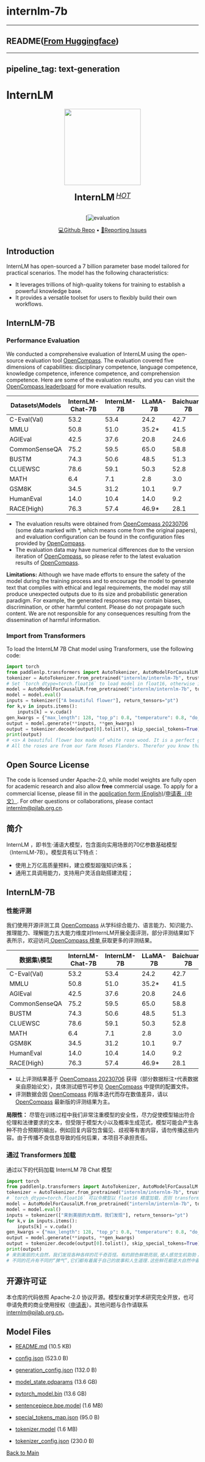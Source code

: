 
# internlm-7b
---


## README([From Huggingface](https://huggingface.co/internlm/internlm-7b))

---
pipeline_tag: text-generation
---
# InternLM 

<div align="center">

<img src="https://github.com/InternLM/InternLM/assets/22529082/b9788105-8892-4398-8b47-b513a292378e" width="200"/>
  <div>&nbsp;</div>
  <div align="center">
    <b><font size="5">InternLM</font></b>
    <sup>
      <a href="https://internlm.intern-ai.org.cn/">
        <i><font size="4">HOT</font></i>
      </a>
    </sup>
    <div>&nbsp;</div>
  </div>

[![![evaluation](https://github.com/InternLM/InternLM/assets/22529082/f80a2a58-5ddf-471a-8da4-32ab65c8fd3b)](https://github.com/internLM/OpenCompass/)

[💻Github Repo](https://github.com/InternLM/InternLM) • [🤔Reporting Issues](https://github.com/InternLM/InternLM/issues/new)

</div>


## Introduction

InternLM has open-sourced a 7 billion parameter base model tailored for practical scenarios. The model has the following characteristics:
- It leverages trillions of high-quality tokens for training to establish a powerful knowledge base.
- It provides a versatile toolset for users to flexibly build their own workflows.

## InternLM-7B

### Performance Evaluation

We conducted a comprehensive evaluation of InternLM using the open-source evaluation tool [OpenCompass](https://github.com/internLM/OpenCompass/). The evaluation covered five dimensions of capabilities: disciplinary competence, language competence, knowledge competence, inference competence, and comprehension competence. Here are some of the evaluation results, and you can visit the [OpenCompass leaderboard](https://rank.opencompass.org.cn) for more evaluation results.

| Datasets\Models           |  **InternLM-Chat-7B** |  **InternLM-7B**  |  LLaMA-7B | Baichuan-7B | ChatGLM2-6B | Alpaca-7B | Vicuna-7B |   
| -------------------- | --------------------- | ---------------- | --------- |  --------- | ------------ | --------- | ---------- |  
| C-Eval(Val)          |      53.2             |        53.4       | 24.2      | 42.7       |  50.9       |  28.9     | 31.2     |
| MMLU                 |      50.8             |       51.0        | 35.2*     |  41.5      |  46.0       |  39.7     | 47.3     |
| AGIEval              |      42.5             |       37.6        | 20.8      | 24.6       |  39.0       | 24.1      | 26.4     |
| CommonSenseQA        |      75.2             |      59.5         | 65.0      | 58.8       | 60.0        | 68.7      | 66.7     |
| BUSTM                |      74.3             |       50.6        | 48.5      | 51.3        | 55.0        | 48.8      | 62.5     |
| CLUEWSC              |      78.6             |      59.1         |  50.3     |  52.8     |  59.8     |   50.3    |  52.2     | 
| MATH                 |      6.4            |         7.1        |  2.8       | 3.0       | 6.6       |  2.2      | 2.8       |
| GSM8K                |      34.5           |        31.2        | 10.1       | 9.7       | 29.2      |  6.0      | 15.3  |
|  HumanEval           |      14.0           |        10.4        |   14.0     | 9.2       | 9.2       | 9.2       | 11.0  |
| RACE(High)           |      76.3           |        57.4        | 46.9*      | 28.1      | 66.3      | 40.7      | 54.0  | 

- The evaluation results were obtained from [OpenCompass 20230706](https://github.com/internLM/OpenCompass/) (some data marked with *, which means come from the original papers), and evaluation configuration can be found in the configuration files provided by [OpenCompass](https://github.com/internLM/OpenCompass/). 
- The evaluation data may have numerical differences due to the version iteration of [OpenCompass](https://github.com/internLM/OpenCompass/), so please refer to the latest evaluation results of [OpenCompass](https://github.com/internLM/OpenCompass/).


**Limitations:** Although we have made efforts to ensure the safety of the model during the training process and to encourage the model to generate text that complies with ethical and legal requirements, the model may still produce unexpected outputs due to its size and probabilistic generation paradigm. For example, the generated responses may contain biases, discrimination, or other harmful content. Please do not propagate such content. We are not responsible for any consequences resulting from the dissemination of harmful information.

### Import from Transformers
To load the InternLM 7B Chat model using Transformers, use the following code:
```python
import torch
from paddlenlp.transformers import AutoTokenizer, AutoModelForCausalLM
tokenizer = AutoTokenizer.from_pretrained("internlm/internlm-7b", trust_remote_code=True)
# Set `torch_dtype=torch.float16` to load model in float16, otherwise it will be loaded as float32 and might cause OOM Error.
model = AutoModelForCausalLM.from_pretrained("internlm/internlm-7b", torch_dtype=torch.float16, trust_remote_code=True).cuda()
model = model.eval()
inputs = tokenizer(["A beautiful flower"], return_tensors="pt")
for k,v in inputs.items():
    inputs[k] = v.cuda()
gen_kwargs = {"max_length": 128, "top_p": 0.8, "temperature": 0.8, "do_sample": True, "repetition_penalty": 1.1}
output = model.generate(**inputs, **gen_kwargs)
output = tokenizer.decode(output[0].tolist(), skip_special_tokens=True)
print(output)
# <s> A beautiful flower box made of white rose wood. It is a perfect gift for weddings, birthdays and anniversaries.
# All the roses are from our farm Roses Flanders. Therefor you know that these flowers last much longer than those in store or online!</s>
```

## Open Source License

The code is licensed under Apache-2.0, while model weights are fully open for academic research and also allow **free** commercial usage. To apply for a commercial license, please fill in the [application form (English)](https://wj.qq.com/s2/12727483/5dba/)/[申请表（中文）](https://wj.qq.com/s2/12725412/f7c1/). For other questions or collaborations, please contact <internlm@pjlab.org.cn>.

## 简介
InternLM ，即书生·浦语大模型，包含面向实用场景的70亿参数基础模型 （InternLM-7B）。模型具有以下特点：
- 使用上万亿高质量预料，建立模型超强知识体系；
- 通用工具调用能力，支持用户灵活自助搭建流程；

## InternLM-7B

### 性能评测

我们使用开源评测工具 [OpenCompass](https://github.com/internLM/OpenCompass/) 从学科综合能力、语言能力、知识能力、推理能力、理解能力五大能力维度对InternLM开展全面评测，部分评测结果如下表所示，欢迎访问[ OpenCompass 榜单 ](https://rank.opencompass.org.cn)获取更多的评测结果。

| 数据集\模型           |  **InternLM-Chat-7B** |  **InternLM-7B**  |  LLaMA-7B | Baichuan-7B | ChatGLM2-6B | Alpaca-7B | Vicuna-7B |   
| -------------------- | --------------------- | ---------------- | --------- |  --------- | ------------ | --------- | ---------- |  
| C-Eval(Val)          |      53.2             |        53.4       | 24.2      | 42.7       |  50.9       |  28.9     | 31.2     |
| MMLU                 |      50.8             |       51.0        | 35.2*     |  41.5      |  46.0       |  39.7     | 47.3     |
| AGIEval              |      42.5             |       37.6        | 20.8      | 24.6       |  39.0       | 24.1      | 26.4     |
| CommonSenseQA        |      75.2             |      59.5         | 65.0      | 58.8       | 60.0        | 68.7      | 66.7     |
| BUSTM                |      74.3             |       50.6        | 48.5      | 51.3        | 55.0        | 48.8      | 62.5     |
| CLUEWSC              |      78.6             |      59.1         |  50.3     |  52.8     |  59.8     |   50.3    |  52.2     | 
| MATH                 |      6.4            |         7.1        |  2.8       | 3.0       | 6.6       |  2.2      | 2.8       |
| GSM8K                |      34.5           |        31.2        | 10.1       | 9.7       | 29.2      |  6.0      | 15.3  |
|  HumanEval           |      14.0           |        10.4        |   14.0     | 9.2       | 9.2       | 9.2       | 11.0  |
| RACE(High)           |      76.3           |        57.4        | 46.9*      | 28.1      | 66.3      | 40.7      | 54.0  | 

- 以上评测结果基于 [OpenCompass 20230706](https://github.com/internLM/OpenCompass/) 获得（部分数据标注`*`代表数据来自原始论文），具体测试细节可参见 [OpenCompass](https://github.com/internLM/OpenCompass/) 中提供的配置文件。
- 评测数据会因 [OpenCompass](https://github.com/internLM/OpenCompass/) 的版本迭代而存在数值差异，请以 [OpenCompass](https://github.com/internLM/OpenCompass/) 最新版的评测结果为主。

**局限性：** 尽管在训练过程中我们非常注重模型的安全性，尽力促使模型输出符合伦理和法律要求的文本，但受限于模型大小以及概率生成范式，模型可能会产生各种不符合预期的输出，例如回复内容包含偏见、歧视等有害内容，请勿传播这些内容。由于传播不良信息导致的任何后果，本项目不承担责任。

### 通过 Transformers 加载
通过以下的代码加载 InternLM 7B Chat 模型
```python
import torch
from paddlenlp.transformers import AutoTokenizer, AutoModelForCausalLM
tokenizer = AutoTokenizer.from_pretrained("internlm/internlm-7b", trust_remote_code=True)
# `torch_dtype=torch.float16` 可以令模型以 float16 精度加载，否则 transformers 会将模型加载为 float32，有可能导致显存不足
model = AutoModelForCausalLM.from_pretrained("internlm/internlm-7b", torch_dtype=torch.float16, trust_remote_code=True).cuda()
model = model.eval()
inputs = tokenizer(["来到美丽的大自然，我们发现"], return_tensors="pt")
for k,v in inputs.items():
    inputs[k] = v.cuda()
gen_kwargs = {"max_length": 128, "top_p": 0.8, "temperature": 0.8, "do_sample": True, "repetition_penalty": 1.1}
output = model.generate(**inputs, **gen_kwargs)
output = tokenizer.decode(output[0].tolist(), skip_special_tokens=True)
print(output)
# 来到美丽的大自然，我们发现各种各样的花千奇百怪。有的颜色鲜艳亮丽,使人感觉生机勃勃；有的是红色的花瓣儿粉嫩嫩的像少女害羞的脸庞一样让人爱不释手．有的小巧玲珑; 还有的花瓣粗大看似枯黄实则暗藏玄机！
# 不同的花卉有不同的“脾气”,它们都有着属于自己的故事和人生道理.这些鲜花都是大自然中最为原始的物种,每一朵都绽放出别样的美令人陶醉、着迷!
```

## 开源许可证

本仓库的代码依照 Apache-2.0 协议开源。模型权重对学术研究完全开放，也可申请免费的商业使用授权（[申请表](https://wj.qq.com/s2/12725412/f7c1/)）。其他问题与合作请联系 <internlm@pjlab.org.cn>。



## Model Files

- [README.md](https://paddlenlp.bj.bcebos.com/models/community/internlm/internlm-7b/README.md) (10.5 KB)

- [config.json](https://paddlenlp.bj.bcebos.com/models/community/internlm/internlm-7b/config.json) (523.0 B)

- [generation_config.json](https://paddlenlp.bj.bcebos.com/models/community/internlm/internlm-7b/generation_config.json) (132.0 B)

- [model_state.pdparams](https://paddlenlp.bj.bcebos.com/models/community/internlm/internlm-7b/model_state.pdparams) (13.6 GB)

- [pytorch_model.bin](https://paddlenlp.bj.bcebos.com/models/community/internlm/internlm-7b/pytorch_model.bin) (13.6 GB)

- [sentencepiece.bpe.model](https://paddlenlp.bj.bcebos.com/models/community/internlm/internlm-7b/sentencepiece.bpe.model) (1.6 MB)

- [special_tokens_map.json](https://paddlenlp.bj.bcebos.com/models/community/internlm/internlm-7b/special_tokens_map.json) (95.0 B)

- [tokenizer.model](https://paddlenlp.bj.bcebos.com/models/community/internlm/internlm-7b/tokenizer.model) (1.6 MB)

- [tokenizer_config.json](https://paddlenlp.bj.bcebos.com/models/community/internlm/internlm-7b/tokenizer_config.json) (230.0 B)


[Back to Main](../../)